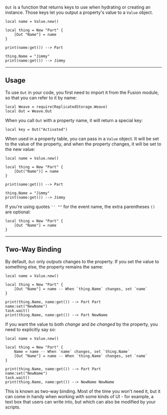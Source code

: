 `Out` is a function that returns keys to use when hydrating or creating an
instance. Those keys let you output a property's value to a `Value` object.

```luau
local name = Value.new()

local thing = New "Part" {
    [Out "Name"] = name
}

print(name:get()) --> Part

thing.Name = "Jimmy"
print(name:get()) --> Jimmy
```

---

## Usage

To use `Out` in your code, you first need to import it from the Fusion module,
so that you can refer to it by name:

```luau linenums="1"
local Weave = require(ReplicatedStorage.Weave)
local Out = Weave.Out
```

When you call `Out` with a property name, it will return a special key:

```luau
local key = Out("Activated")
```

When used in a property table, you can pass in a `Value` object. It will be set
to the value of the property, and when the property changes, it will be set to
the new value:

```luau
local name = Value.new()

local thing = New "Part" {
    [Out("Name")] = name
}

print(name:get()) --> Part

thing.Name = "Jimmy"
print(name:get()) --> Jimmy
```

If you're using quotes `'' ""` for the event name, the extra parentheses `()`
are optional:

```luau
local thing = New "Part" {
    [Out "Name"] = name
}
```

---

## Two-Way Binding

By default, `Out` only _outputs_ changes to the property. If you set the value
to something else, the property remains the same:

```luau
local name = Value.new()

local thing = New "Part" {
    [Out "Name"] = name -- When `thing.Name` changes, set `name`
}

print(thing.Name, name:get()) --> Part Part
name:set("NewName")
task.wait()
print(thing.Name, name:get()) --> Part NewName
```

If you want the value to both _change_ and _be changed_ by the property, you
need to explicitly say so:

```luau hl_lines="4 11"
local name = Value.new()

local thing = New "Part" {
    Name = name -- When `name` changes, set `thing.Name`
    [Out "Name"] = name -- When `thing.Name` changes, set `name`
}

print(thing.Name, name:get()) --> Part Part
name:set("NewName")
task.wait()
print(thing.Name, name:get()) --> NewName NewName
```

This is known as two-way binding. Most of the time you won't need it, but it can
come in handy when working with some kinds of UI - for example, a text box that
users can write into, but which can also be modified by your scripts.
